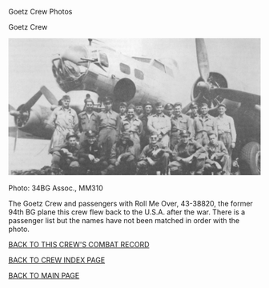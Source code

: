 
Goetz Crew Photos






 




Goetz Crew  
  

![](Goetz.jpg)  

Photo: 34BG Assoc., MM310  

The Goetz Crew and passengers with Roll Me Over, 43-38820, the former 94th BG plane this crew flew back to the U.S.A. after the war. There is a passenger list but the names have not been matched in order with the photo.  
  

[BACK TO THIS CREW'S COMBAT RECORD](ValorToVictory/crews/Goetz.md)  

[BACK TO CREW INDEX PAGE](ValorToVictory/000crews.md)  

[BACK TO MAIN PAGE](ValorToVictory/index.html)


